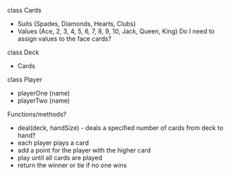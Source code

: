 class Cards
- Suits (Spades, Diamonds, Hearts, Clubs)
- Values (Ace, 2, 3, 4, 5, 6, 7, 8, 9, 10, Jack, Queen, King)
    Do I need to assign values to the face cards?

class Deck
- Cards

class Player
- playerOne (name)
- playerTwo (name)

Functions/methods?

- deal(deck, handSize) - deals a specified number of cards from deck to hand?
- each player plays a card 
- add a point for the player with the higher card
- play until all cards are played
- return the winner or tie if no one wins
